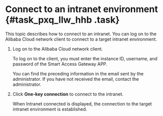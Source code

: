 # Connect to an intranet environment {#task_pxq_llw_hhb .task}

This topic describes how to connect to an intranet. You can log on to the Alibaba Cloud network client to connect to a target intranet environment.

1.  Log on to the Alibaba Cloud network client. 

    To log on to the client, you must enter the instance ID, username, and password of the Smart Access Gateway APP.

    You can find the preceding information in the email sent by the administrator. If you have not received the email, contact the administrator.

2.  Click **One-key connection** to connect to the intranet. 

    When Intranet connected is displayed, the connection to the target intranet environment is established.


